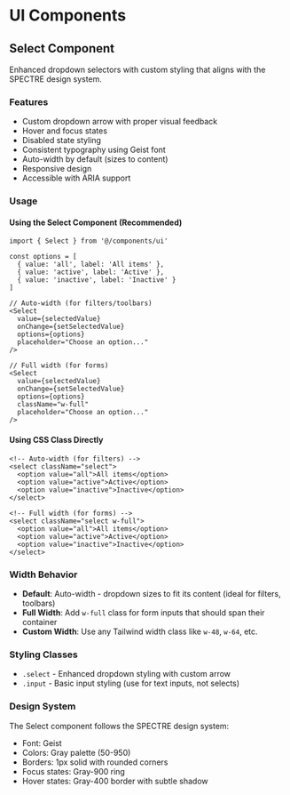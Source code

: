 # UI Components

## Select Component

Enhanced dropdown selectors with custom styling that aligns with the SPECTRE design system.

### Features

- Custom dropdown arrow with proper visual feedback
- Hover and focus states
- Disabled state styling
- Consistent typography using Geist font
- Auto-width by default (sizes to content)
- Responsive design
- Accessible with ARIA support

### Usage

#### Using the Select Component (Recommended)

```tsx
import { Select } from '@/components/ui'

const options = [
  { value: 'all', label: 'All items' },
  { value: 'active', label: 'Active' },
  { value: 'inactive', label: 'Inactive' }
]

// Auto-width (for filters/toolbars)
<Select
  value={selectedValue}
  onChange={setSelectedValue}
  options={options}
  placeholder="Choose an option..."
/>

// Full width (for forms)
<Select
  value={selectedValue}
  onChange={setSelectedValue}
  options={options}
  className="w-full"
  placeholder="Choose an option..."
/>
```

#### Using CSS Class Directly

```tsx
<!-- Auto-width (for filters) -->
<select className="select">
  <option value="all">All items</option>
  <option value="active">Active</option>
  <option value="inactive">Inactive</option>
</select>

<!-- Full width (for forms) -->
<select className="select w-full">
  <option value="all">All items</option>
  <option value="active">Active</option>
  <option value="inactive">Inactive</option>
</select>
```

### Width Behavior

- **Default**: Auto-width - dropdown sizes to fit its content (ideal for filters, toolbars)
- **Full Width**: Add `w-full` class for form inputs that should span their container
- **Custom Width**: Use any Tailwind width class like `w-48`, `w-64`, etc.

### Styling Classes

- `.select` - Enhanced dropdown styling with custom arrow
- `.input` - Basic input styling (use for text inputs, not selects)

### Design System

The Select component follows the SPECTRE design system:
- Font: Geist
- Colors: Gray palette (50-950)
- Borders: 1px solid with rounded corners
- Focus states: Gray-900 ring
- Hover states: Gray-400 border with subtle shadow 